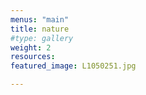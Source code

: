 ```yaml
---
menus: "main"
title: nature
#type: gallery
weight: 2
resources:
featured_image: L1050251.jpg

---
```

